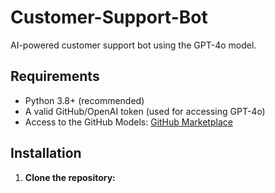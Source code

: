 # Customer-Support-Bot

AI-powered customer support bot using the GPT-4o model.

## Requirements
- Python 3.8+ (recommended)
- A valid GitHub/OpenAI token (used for accessing GPT-4o)
- Access to the GitHub Models: [GitHub Marketplace](https://github.com/marketplace)

## Installation

1. **Clone the repository:**
